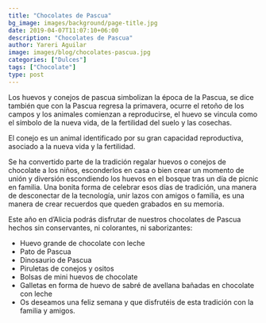 ```yaml
---
title: "Chocolates de Pascua"
bg_image: images/background/page-title.jpg
date: 2019-04-07T11:07:10+06:00
description: "Chocolates de Pascua"
author: Yareri Aguilar
image: images/blog/chocolates-pascua.jpg
categories: ["Dulces"]
tags: ["Chocolate"]
type: post
---
```

Los huevos y conejos de pascua simbolizan la época de la Pascua, se dice también que con la Pascua regresa la primavera, ocurre el retoño de los campos y los animales comienzan a reproducirse, el huevo se vincula como el símbolo de la nueva vida, de la fertilidad del suelo y las cosechas.

El conejo es un animal identificado por su gran capacidad reproductiva, asociado a la nueva vida y la fertilidad.

Se ha convertido parte de la tradición regalar huevos o conejos de chocolate a los niños, esconderlos en casa o bien crear un momento de unión y diversión escondiendo los huevos en el bosque tras un día de picnic en familia. Una bonita forma de celebrar esos días de tradición, una manera de desconectar de la tecnología, unir lazos con amigos o familia,  es una manera de crear recuerdos que queden grabados en su memoria.

Este año en d’Alicia podrás disfrutar de nuestros chocolates de Pascua hechos sin conservantes, ni colorantes, ni saborizantes:

* Huevo grande de chocolate con leche
* Pato de Pascua
* Dinosaurio de Pascua
* Piruletas de conejos y ositos
* Bolsas de mini huevos de chocolate
* Galletas en forma de huevo de sabré de avellana bañadas en chocolate con leche
* Os deseamos una feliz semana y que disfrutéis de esta tradición con la familia y amigos.
